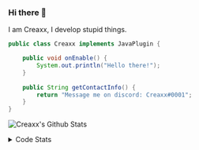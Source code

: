 ### Hi there 👋

I am Creaxx, I develop stupid things. 

```java
public class Creaxx implements JavaPlugin {

    public void onEnable() {
        System.out.println("Hello there!");
    }
    
    public String getContactInfo() {
        return "Message me on discord: Creaxx#0001";
    }
}
```
![Creaxx's Github Stats](https://github-readme-stats-creaxxogs-projects.vercel.app/api?username=CreaxxOG&show_icons=true&theme=dark&count_private=true)

<details>
  <summary>Code Stats</summary>

<!--START_SECTION:waka-->

```txt
Java     5 hrs 13 mins   ████████████████████▒░░░░   81.97 %
Kotlin   1 hr 6 mins     ████▒░░░░░░░░░░░░░░░░░░░░   17.37 %
YAML     1 min           ░░░░░░░░░░░░░░░░░░░░░░░░░   00.45 %
XML      0 secs          ░░░░░░░░░░░░░░░░░░░░░░░░░   00.21 %
JSON     0 secs          ░░░░░░░░░░░░░░░░░░░░░░░░░   00.00 %
```

<!--END_SECTION:waka-->
</details>
